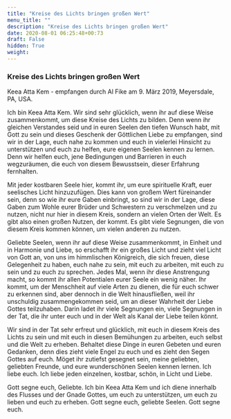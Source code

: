 ```yaml
---
title: "Kreise des Lichts bringen großen Wert"
menu_title: ""
description: "Kreise des Lichts bringen großen Wert"
date: 2020-08-01 06:25:48+00:73
draft: False
hidden: True
weight:
---
```

### Kreise des Lichts bringen großen Wert

Keea Atta Kem - empfangen durch Al Fike am 9. März 2019, Meyersdale, PA, USA.

Ich bin Keea Atta Kem. Wir sind sehr glücklich, wenn ihr auf diese Weise zusammenkommt, um diese Kreise des Lichts zu bilden. Denn wenn ihr gleichen Verstandes seid und in euren Seelen den tiefen Wunsch habt, mit Gott zu sein und dieses Geschenk der Göttlichen Liebe zu empfangen, sind wir in der Lage, euch nahe zu kommen und euch in vielerlei Hinsicht zu unterstützen und euch zu helfen, eure eigenen Seelen kennen zu lernen. Denn wir helfen euch, jene Bedingungen und Barrieren in euch wegzuräumen, die euch von diesem Bewusstsein, dieser Erfahrung fernhalten.

Mit jeder kostbaren Seele hier, kommt ihr, um eure spirituelle Kraft, euer seelisches Licht hinzuzufügen. Dies kann von großem Wert füreinander sein, denn so wie ihr eure Gaben einbringt, so sind wir in der Lage, diese Gaben zum Wohle eurer Brüder und Schwestern zu verschmelzen und zu nutzen, nicht nur hier in diesem Kreis, sondern an vielen Orten der Welt. Es gibt also einen großen Nutzen, der kommt. Es gibt viele Segnungen, die von diesem Kreis kommen können, um vielen anderen zu nutzen.

Geliebte Seelen, wenn ihr auf diese Weise zusammenkommt, in Einheit und in Harmonie und Liebe, so erschafft ihr ein großes Licht und zieht viel Licht von Gott an, von uns im himmlischen Königreich, die sich freuen, diese Gelegenheit zu haben, euch nahe zu sein, mit euch zu arbeiten, mit euch zu sein und zu euch zu sprechen. Jedes Mal, wenn ihr diese Anstrengung macht, so kommt ihr allen Potentialen eurer Seele ein wenig näher. Ihr kommt, um der Menschheit auf viele Arten zu dienen, die für euch schwer zu erkennen sind, aber dennoch in die Welt hinausfließen, weil ihr unschuldig zusammengekommen seid, um an dieser Wahrheit der Liebe Gottes teilzuhaben. Darin ladet ihr viele Segnungen ein, viele Segnungen in der Tat, die ihr unter euch und in der Welt als Kanal der Liebe teilen könnt.

Wir sind in der Tat sehr erfreut und glücklich, mit euch in diesem Kreis des Lichts zu sein und mit euch in diesen Bemühungen zu arbeiten, euch selbst und die Welt zu erheben. Behaltet diese Dinge in euren Gebeten und euren Gedanken, denn dies zieht viele Engel zu euch und es zieht den Segen Gottes auf euch. Möget ihr zutiefst gesegnet sein, meine geliebten, geliebten Freunde, und eure wunderschönen Seelen kennen lernen. Ich liebe euch. Ich liebe jeden einzelnen, kostbar, schön, in Licht und Liebe.

Gott segne euch, Geliebte. Ich bin Keea Atta Kem und ich diene innerhalb des Flusses und der Gnade Gottes, um euch zu unterstützen, um euch zu lieben und euch zu erheben. Gott segne euch, geliebte Seelen. Gott segne euch.
